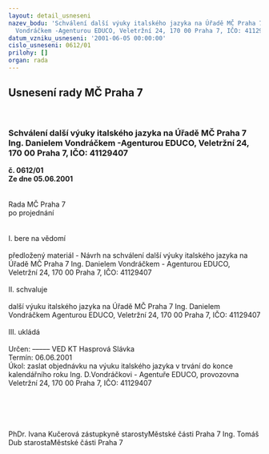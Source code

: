 ```yaml
---
layout: detail_usneseni
nazev_bodu: 'Schválení další výuky italského jazyka na Úřadě MČ Praha 7  Ing. Danielem
  Vondráčkem -Agenturou EDUCO, Veletržní 24, 170 00 Praha 7, IČO: 41129407'
datum_vzniku_usneseni: '2001-06-05 00:00:00'
cislo_usneseni: 0612/01
prilohy: []
organ: rada
---
```

<div id="ucUsn_pList" class="usn">
	<span><h2>Usnesení rady MČ Praha 7 </h2>
<br></span><div class="standBody">
<span><h3>Schválení další výuky italského jazyka na Úřadě MČ Praha 7  Ing. Danielem Vondráčkem -Agenturou EDUCO, Veletržní 24, 170 00 Praha 7, IČO: 41129407</h3></span><div class="center">
		<strong>č. 0612/01</strong><br>
	</div>
<div class="center">
		<strong>Ze dne 05.06.2001</strong><br><br>
	</div>
<br>Rada MČ Praha 7<br>po projednání<br><br><br>I.	bere na vědomí<br><br> předložený materiál - Návrh na schválení další výuky italského jazyka na Úřadě MČ Praha 7  Ing. Danielem Vondráčkem - Agenturou EDUCO, Veletržní 24, 170 00 Praha 7, IČO: 41129407<br><br>II.	schvaluje <br><br>další výuku  italského jazyka na Úřadě MČ Praha 7 Ing. Danielem Vondráčkem Agenturou EDUCO, Veletržní 24, 170 00 Praha 7, IČO: 41129407 <br><br>III.	ukládá <br><br> Určen:	–––––	VED KT Hasprová Slávka<br>Termín: 06.06.2001<br>Úkol:	zaslat objednávku na výuku italského jazyka v trvání do konce kalendářního roku Ing. D.Vondráčkovi - Agentuře EDUCO, provozovna Veletržní 24, 170 00 Praha 7, IČO: 41129407  <br><br> <br><br><br> 	<br>PhDr. Ivana Kučerová zástupkyně starostyMěstské části Praha 7	Ing. Tomáš Dub starostaMěstské části Praha 7<br>	<br><br>
</div>
</div>